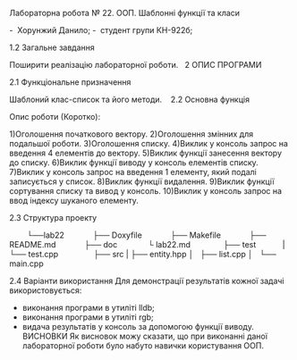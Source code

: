Лабораторна робота № 22. 
ООП. Шаблонні функції та класи

-  Хорунжий Данило; 
-  студент групи КН-922б; 

1.2 Загальне завдання 

Поширити реалізацію лабораторної роботи.
 
2 ОПИС ПРОГРАМИ 

2.1 Функціональне призначення 

Шаблоний клас-список та його методи.
   
2.2 Основна функція         

Опис роботи (Коротко): 

1)Оголошення початкового вектору.
2)Оголошення змінних для подальшої роботи.
3)Оголошення списку.
4)Виклик у консоль запрос на введення 4 елементів до вектору.
5)Виклик функції занесення вектору до списку.
6)Виклик функції виводу у консоль елементів списку.
7)Виклик у консоль запрос на введення 1 елементу, який подалі записується у список.
8)Виклик функції видалення.
9)Виклик функції сортування списку та вивод у консоль.
10)Виклик у консоль запрос на ввод індексу шуканого елементу.

2.3 Структура проекту 

        └──lab22
            ├── Doxyfile 
            ├── Makefile 
            ├── README.md 
            ├── doc  
            └ lab22.md  
            ├── test
            |  └── test.cpp   
            ├── src 
            |   ├── entity.hpp
            │   ├── list.cpp
            │   └── main.cpp

2.4 Варіанти використання
Для демонстрації результатів кожної задачі використовується:
- виконання програми в утиліті lldb;
- виконання програми в утиліті rgb;
- видача результатів у консоль за допомогою функції виводу.
 
 
ВИСНОВКИ
Як висновок можу сказати, що при виконанні даної лабораторної роботи було набуто навички користування ООП.